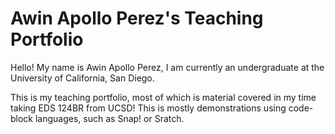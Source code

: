 # Awin Apollo Perez's Teaching Portfolio

Hello! My name is Awin Apollo Perez, I am currently an undergraduate at the University of California, San Diego.

This is my teaching portfolio, most of which is material covered in my time taking EDS 124BR from UCSD! This is mostly demonstrations using code-block languages, such as Snap! or Sratch.
